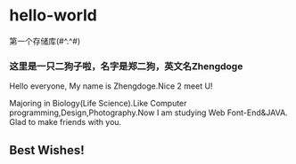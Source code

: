 # hello-world
第一个存储库(#^.^#)

<h3>这里是一只二狗子啦，名字是郑二狗，英文名Zhengdoge</h3>
<p>Hello everyone,
My name is Zhengdoge.Nice 2 meet U!</p>
<p></p>
<p>Majoring in Biology(Life Science).Like Computer programming,Design,Photography.Now I am studying Web Font-End&JAVA.
Glad to make friends with you.</p>
<h2>Best Wishes!</h2>
